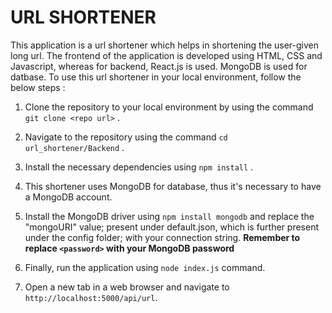 # URL SHORTENER
This application is a url shortener which helps in shortening the user-given long url.
The frontend of the application is developed using HTML, CSS and Javascript, whereas for backend, React.js is used.
MongoDB is used for datbase.
To use this url shortener in your local environment, follow the below steps :

1. Clone the repository to your local environment by using the command ```git clone <repo url>``` .

2. Navigate to the repository using the command ```cd url_shortener/Backend``` .

3. Install the necessary dependencies using ```npm install``` .

4. This shortener uses MongoDB for database, thus it's necessary to have a MongoDB account.

5. Install the MongoDB driver using ```npm install mongodb``` and replace the "mongoURI" value; present under default.json, which is further present under the config folder; with your connection string. **Remember to replace ```<password>``` with your MongoDB password**

6. Finally, run the application using ```node index.js``` command.

7. Open a new tab in a web browser and navigate to ```http://localhost:5000/api/url```.

 
